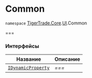 # Common

`namespace` [TigerTrade.Core](../../).[UI](../).Common

\===

### Интерфейсы

| Название                                     | Описание |
| -------------------------------------------- | -------- |
| [`IDynamicProperty`](idynamicproperty.cs.md) | _===_    |
